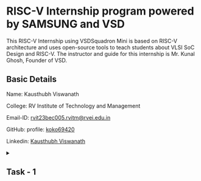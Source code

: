 #  RISC-V Internship program powered by SAMSUNG and VSD

This RISC-V Internship using VSDSquadron Mini is based on RISC-V architecture and uses open-source tools to teach students about VLSI SoC Design and RISC-V. The instructor and guide for this internship is Mr. Kunal Ghosh, Founder of VSD.

## Basic Details
Name: Kausthubh Viswanath

College: RV Institute of Technology and Management 

Email-ID: rvit23bec005.rvitm@rvei.edu.in 

GitHub: profile:  [koko69420](https://github.com/koko69420)

Linkedin: [Kausthubh Viswanath](https://www.linkedin.com/in/kausthubh-viswanath-9561a7206)

<details>

  <summary>
    <h2>Task - 1</h2>
  </summary>

In this task the basics of creating a assembly dump is explored.
For the first part of the task a c program is created where the program sums the numbers up to the pre-defined nth number.

The code is written in vscode's text editor instead of leafpad.

![Screenshot of first c program where n=5](Task-1/code_n=1.png)
![Screenshot of first c program output where n=5](Task-1/output_n=5.png)

In this first snapshot, it shows the creation of the c file and the execution of the program with output. This is for when n=5.

![Screenshot of iteration of first c program where n=100](Task-1/code_n=100.png)
![Screenshot of iteration of first c program output where n=100](Task-1/output_n=100.png)

In this second snapshot, it shows the creation of the c file and the execution of the program with output. This is for when n=100.

![Screenshot of assembly language dump when set to o1](Task-1/dump_-o1.png)
![Screenshot of assembly language dump when set to ofast](Task-1/dump_-ofast.png)

In this snapshot, it shows the the output when the code is converted into assembly language.
The first snapshot is when it is set to 'o1', and the second is when it is set to 'ofast'.


</details>
